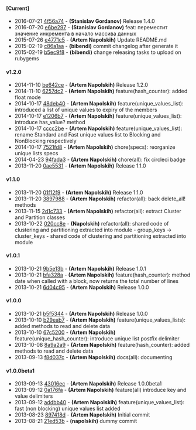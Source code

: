 
#### [Current]
 * 2016-07-21 [4f56a74](../../commit/4f56a74) - __(Stanislav Gordanov)__ Release 1.4.0
 * 2016-07-20 [e6be297](../../commit/e6be297) - __(Stanislav Gordanov)__ feat: переместит значение инкремента в начало массива данных
 * 2015-07-26 [e4771c5](../../commit/e4771c5) - __(Artem Napolskih)__ Update README.md
 * 2015-02-19 [c86a1aa](../../commit/c86a1aa) - __(bibendi)__ commit changelog after generate it
 * 2015-02-19 [b5ec9f8](../../commit/b5ec9f8) - __(bibendi)__ change releasing tasks to upload on rubygems

#### v1.2.0
 * 2014-11-10 [be642ce](../../commit/be642ce) - __(Artem Napolskih)__ Release 1.2.0
 * 2014-11-10 [6257dc2](../../commit/6257dc2) - __(Artem Napolskih)__ feature(hash_counter): added float mode
 * 2014-10-17 [48deb40](../../commit/48deb40) - __(Artem Napolskih)__ feature(unique_values_list): introduced a list of unique values to expiry of the members
 * 2014-10-17 [e1206b7](../../commit/e1206b7) - __(Artem Napolskih)__ feature(unique_values_list): introduce has_value? method
 * 2014-10-17 [cccc2be](../../commit/cccc2be) - __(Artem Napolskih)__ feature(unique_values_list): rename Standard and Fast unique values list to Blocking and NonBlocking respectively
 * 2014-10-17 [7521fd8](../../commit/7521fd8) - __(Artem Napolskih)__ chore(specs): reorganize unique lists specs
 * 2014-04-23 [94fada3](../../commit/94fada3) - __(Artem Napolskih)__ chore(all): fix circleci badge
 * 2013-11-20 [0ae5531](../../commit/0ae5531) - __(Artem Napolskih)__ Release 1.1.0

#### v1.1.0
 * 2013-11-20 [01f12f9](../../commit/01f12f9) - __(Artem Napolskih)__ Release 1.1.0
 * 2013-11-20 [3897988](../../commit/3897988) - __(Artem Napolskih)__ refactor(all): back delete_all! methods
 * 2013-11-15 [2d1c733](../../commit/2d1c733) - __(Artem Napolskih)__ refactor(all): extract Cluster and Partition classes
 * 2013-10-22 [020cc8e](../../commit/020cc8e) - __(Napolskih)__ refactor(all): shared code of clustering and partitioning extracted into module - group_keys -> cluster_keys - shared code of clustering and partitioning extracted into module

#### v1.0.1
 * 2013-10-21 [9b5e13b](../../commit/9b5e13b) - __(Artem Napolskih)__ Release 1.0.1
 * 2013-10-21 [bfa328a](../../commit/bfa328a) - __(Artem Napolskih)__ feature(hash_counter): method date when called with a block, now returns the total number of lines
 * 2013-10-21 [6d04c95](../../commit/6d04c95) - __(Artem Napolskih)__ Release 1.0.0

#### v1.0.0
 * 2013-10-21 [b5f5344](../../commit/b5f5344) - __(Artem Napolskih)__ Release 1.0.0
 * 2013-10-10 [b29eab7](../../commit/b29eab7) - __(Artem Napolskih)__ feature(unique_values_lists): added methods to read and delete data
 * 2013-10-10 [67c5200](../../commit/67c5200) - __(Artem Napolskih)__ feature(unique_hash_counter): introduce unique list postfix delimiter
 * 2013-10-08 [8a9a2a9](../../commit/8a9a2a9) - __(Artem Napolskih)__ feature(hash_counter): added methods to read and delete data
 * 2013-09-13 [f8d037c](../../commit/f8d037c) - __(Artem Napolskih)__ docs(all): documenting

#### v1.0.0beta1
 * 2013-09-13 [43016ec](../../commit/43016ec) - __(Artem Napolskih)__ Release 1.0.0beta1
 * 2013-09-12 [0a176fa](../../commit/0a176fa) - __(Artem Napolskih)__ feature(all) introduce key and value delimiters
 * 2013-09-12 [addbb40](../../commit/addbb40) - __(Artem Napolskih)__ feature(unique_values_list): fast (non blocking) unique values list added
 * 2013-08-23 [897418d](../../commit/897418d) - __(Artem Napolskih)__ Initial commit
 * 2013-08-21 [21ed53b](../../commit/21ed53b) - __(napolskih)__ dummy commit
